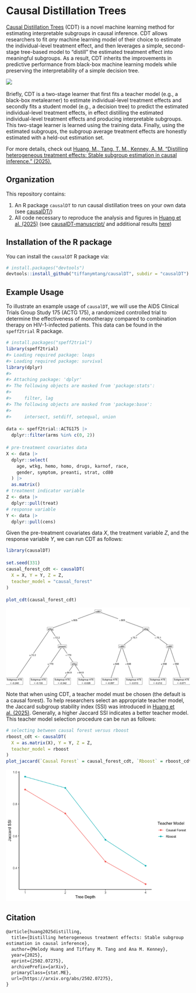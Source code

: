 
<!-- README.md is generated from README.Rmd. Please edit that file -->

# Causal Distillation Trees

[Causal Distillation Trees](https://arxiv.org/abs/2502.07275) (CDT) is a
novel machine learning method for estimating interpretable subgroups in
causal inference. CDT allows researchers to fit *any* machine learning
model of their choice to estimate the individual-level treatment effect,
and then leverages a simple, second-stage tree-based model to “distill”
the estimated treatment effect into meaningful subgroups. As a result,
CDT inherits the improvements in predictive performance from black-box
machine learning models while preserving the interpretability of a
simple decision tree.

![](causalDT/man/figures/cdt_diagram.png)

Briefly, CDT is a two-stage learner that first fits a teacher model
(e.g., a black-box metalearner) to estimate individual-level treatment
effects and secondly fits a student model (e.g., a decision tree) to
predict the estimated individual-level treatment effects, in effect
distilling the estimated individual-level treatment effects and
producing interpretable subgroups. This two-stage learner is learned
using the training data. Finally, using the estimated subgroups, the
subgroup average treatment effects are honestly estimated with a
held-out estimation set.

For more details, check out [Huang, M., Tang, T. M., Kenney, A. M.
“Distilling heterogeneous treatment effects: Stable subgroup estimation
in causal inference.” (2025).](https://arxiv.org/abs/2502.07275)

## Organization

This repository contains:

1.  An R package `causalDT` to run causal distillation trees on your own
    data (see [causalDT/](causalDT/))
2.  All code necessary to reproduce the analysis and figures in [Huang
    et al. (2025)](https://arxiv.org/abs/2502.07275) (see
    [causalDT-manuscript/](causalDT-manuscript/) and additional results [here](https://tiffanymtang.github.io/causalDT/simulation_results.html))

## Installation of the R package

You can install the `causalDT` R package via:

``` r
# install.packages("devtools")
devtools::install_github("tiffanymtang/causalDT", subdir = "causalDT")
```

## Example Usage

To illustrate an example usage of `causalDT`, we will use the AIDS
Clinical Trials Group Study 175 (ACTG 175), a randomized controlled
trial to determine the effectiveness of monotherapy compared to
combination therapy on HIV-1-infected patients. This data can be found
in the `speff2trial` R package.

``` r
# install.packages("speff2trial")
library(speff2trial)
#> Loading required package: leaps
#> Loading required package: survival
library(dplyr)
#> 
#> Attaching package: 'dplyr'
#> The following objects are masked from 'package:stats':
#> 
#>     filter, lag
#> The following objects are masked from 'package:base':
#> 
#>     intersect, setdiff, setequal, union

data <- speff2trial::ACTG175 |>
  dplyr::filter(arms %in% c(0, 2))

# pre-treatment covariates data
X <- data |> 
  dplyr::select(
    age, wtkg, hemo, homo, drugs, karnof, race, 
    gender, symptom, preanti, strat, cd80
  ) |> 
  as.matrix()
# treatment indicator variable
Z <- data |>
  dplyr::pull(treat)
# response variable
Y <- data |>
  dplyr::pull(cens)
```

Given the pre-treatment covariates data $X$, the treatment variable $Z$,
and the response variable $Y$, we can run CDT as follows:

``` r
library(causalDT)

set.seed(331)
causal_forest_cdt <- causalDT(
  X = X, Y = Y, Z = Z,
  teacher_model = "causal_forest"
)

plot_cdt(causal_forest_cdt)
```

![](causalDT/man/figures/README-causalDT-1.png)<!-- -->

Note that when using CDT, a teacher model must be chosen (the default is
a causal forest). To help researchers select an appropriate teacher
model, the Jaccard subgroup stability index (SSI) was introduced in
[Huang et al. (2025)](https://arxiv.org/abs/2502.07275). Generally, a
higher Jaccard SSI indicates a better teacher model. This teacher model
selection procedure can be run as follows:

``` r
# selecting between causal forest versus rboost
rboost_cdt <- causalDT(
  X = as.matrix(X), Y = Y, Z = Z,
  teacher_model = rboost
)
plot_jaccard(`Causal Forest` = causal_forest_cdt, `Rboost` = rboost_cdt)
```

![](causalDT/man/figures/README-jaccard-1.png)<!-- -->

## Citation

    @article{huang2025distilling,
      title={Distilling heterogeneous treatment effects: Stable subgroup estimation in causal inference}, 
      author={Melody Huang and Tiffany M. Tang and Ana M. Kenney},
      year={2025},
      eprint={2502.07275},
      archivePrefix={arXiv},
      primaryClass={stat.ME},
      url={https://arxiv.org/abs/2502.07275}, 
    }
